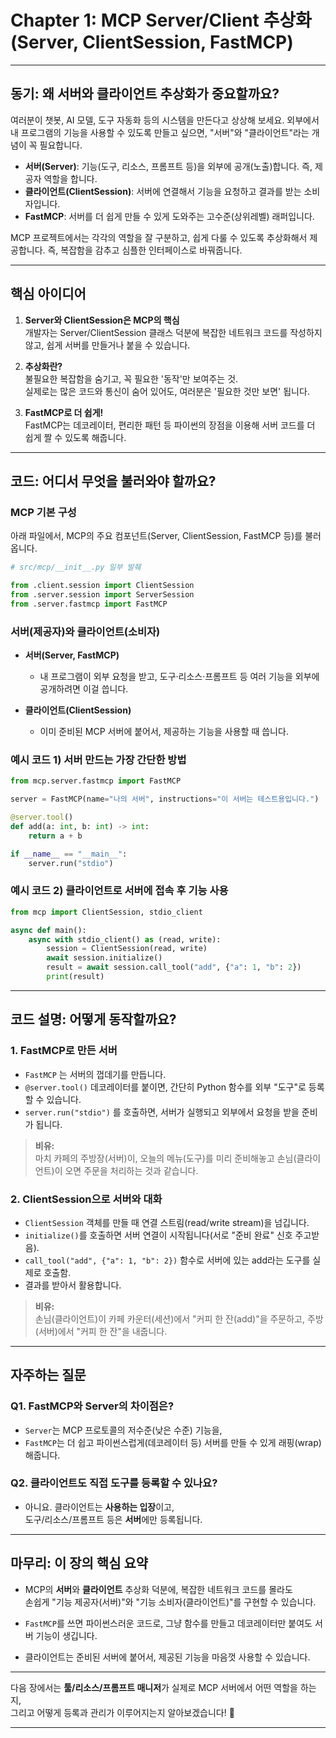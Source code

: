 # Chapter 1: MCP Server/Client 추상화 (Server, ClientSession, FastMCP)

---

## 동기: 왜 서버와 클라이언트 추상화가 중요할까요?

여러분이 챗봇, AI 모델, 도구 자동화 등의 시스템을 만든다고 상상해 보세요. 외부에서 내 프로그램의 기능을 사용할 수 있도록 만들고 싶으면, "서버"와 "클라이언트"라는 개념이 꼭 필요합니다.

- **서버(Server)**: 기능(도구, 리소스, 프롬프트 등)을 외부에 공개(노출)합니다. 즉, 제공자 역할을 합니다.
- **클라이언트(ClientSession)**: 서버에 연결해서 기능을 요청하고 결과를 받는 소비자입니다.
- **FastMCP**: 서버를 더 쉽게 만들 수 있게 도와주는 고수준(상위레벨) 래퍼입니다.

MCP 프로젝트에서는 각각의 역할을 잘 구분하고, 쉽게 다룰 수 있도록 추상화해서 제공합니다. 즉, 복잡함을 감추고 심플한 인터페이스로 바꿔줍니다.

---

## 핵심 아이디어

1. **Server와 ClientSession은 MCP의 핵심**  
   개발자는 Server/ClientSession 클래스 덕분에 복잡한 네트워크 코드를 작성하지 않고, 쉽게 서버를 만들거나 붙을 수 있습니다.

2. **추상화란?**  
   불필요한 복잡함을 숨기고, 꼭 필요한 '동작'만 보여주는 것.  
   실제로는 많은 코드와 통신이 숨어 있어도, 여러분은 '필요한 것만 보면' 됩니다.

3. **FastMCP로 더 쉽게!**  
   FastMCP는 데코레이터, 편리한 패턴 등 파이썬의 장점을 이용해 서버 코드를 더 쉽게 짤 수 있도록 해줍니다.

---

## 코드: 어디서 무엇을 불러와야 할까요?

### MCP 기본 구성

아래 파일에서, MCP의 주요 컴포넌트(Server, ClientSession, FastMCP 등)를 불러옵니다.

```python
# src/mcp/__init__.py 일부 발췌

from .client.session import ClientSession
from .server.session import ServerSession
from .server.fastmcp import FastMCP
```

### 서버(제공자)와 클라이언트(소비자)

- **서버(Server, FastMCP)**  
  - 내 프로그램이 외부 요청을 받고, 도구·리소스·프롬프트 등 여러 기능을 외부에 공개하려면 이걸 씁니다.

- **클라이언트(ClientSession)**  
  - 이미 준비된 MCP 서버에 붙어서, 제공하는 기능을 사용할 때 씁니다.

### 예시 코드 1) 서버 만드는 가장 간단한 방법

```python
from mcp.server.fastmcp import FastMCP

server = FastMCP(name="나의 서버", instructions="이 서버는 테스트용입니다.")

@server.tool()
def add(a: int, b: int) -> int:
    return a + b

if __name__ == "__main__":
    server.run("stdio")
```

### 예시 코드 2) 클라이언트로 서버에 접속 후 기능 사용

```python
from mcp import ClientSession, stdio_client

async def main():
    async with stdio_client() as (read, write):
        session = ClientSession(read, write)
        await session.initialize()
        result = await session.call_tool("add", {"a": 1, "b": 2})
        print(result)
```

---

## 코드 설명: 어떻게 동작할까요?

### 1. FastMCP로 만든 서버

- `FastMCP` 는 서버의 껍데기를 만듭니다.
- `@server.tool()` 데코레이터를 붙이면, 간단히 Python 함수를 외부 "도구"로 등록할 수 있습니다.
- `server.run("stdio")` 를 호출하면, 서버가 실행되고 외부에서 요청을 받을 준비가 됩니다.

> **비유:**  
> 마치 카페의 주방장(서버)이, 오늘의 메뉴(도구)를 미리 준비해놓고 손님(클라이언트)이 오면 주문을 처리하는 것과 같습니다.

### 2. ClientSession으로 서버와 대화

- `ClientSession` 객체를 만들 때 연결 스트림(read/write stream)을 넘깁니다.
- `initialize()`를 호출하면 서버 연결이 시작됩니다(서로 "준비 완료" 신호 주고받음).
- `call_tool("add", {"a": 1, "b": 2})` 함수로 서버에 있는 add라는 도구를 실제로 호출함.
- 결과를 받아서 활용합니다.

> **비유:**  
> 손님(클라이언트)이 카페 카운터(세션)에서 "커피 한 잔(add)"을 주문하고, 주방(서버)에서 "커피 한 잔"을 내줍니다.

---

## 자주하는 질문

### Q1. FastMCP와 Server의 차이점은?
- `Server`는 MCP 프로토콜의 저수준(낮은 수준) 기능을,  
- `FastMCP`는 더 쉽고 파이썬스럽게(데코레이터 등) 서버를 만들 수 있게 래핑(wrap)해줍니다.

### Q2. 클라이언트도 직접 도구를 등록할 수 있나요?
- 아니요. 클라이언트는 **사용하는 입장**이고,  
  도구/리소스/프롬프트 등은 **서버**에만 등록됩니다.

---

## 마무리: 이 장의 핵심 요약

- MCP의 **서버**와 **클라이언트** 추상화 덕분에, 복잡한 네트워크 코드를 몰라도  
  손쉽게 "기능 제공자(서버)"와 "기능 소비자(클라이언트)"를 구현할 수 있습니다.

- `FastMCP`를 쓰면 파이썬스러운 코드로, 그냥 함수를 만들고 데코레이터만 붙여도 서버 기능이 생깁니다.

- 클라이언트는 준비된 서버에 붙어서, 제공된 기능을 마음껏 사용할 수 있습니다.

---

다음 장에서는 **툴/리소스/프롬프트 매니저**가 실제로 MCP 서버에서 어떤 역할을 하는지,  
그리고 어떻게 등록과 관리가 이루어지는지 알아보겠습니다! 🚩

---